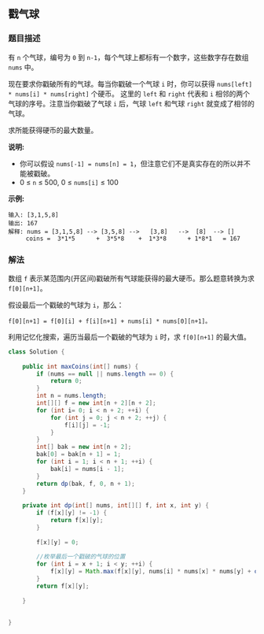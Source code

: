 ## 戳气球
### 题目描述

有 `n` 个气球，编号为 `0` 到 `n-1`，每个气球上都标有一个数字，这些数字存在数组 `nums` 中。

现在要求你戳破所有的气球。每当你戳破一个气球 `i` 时，你可以获得 `nums[left] * nums[i] * nums[right]` 个硬币。 这里的 `left` 和 `right` 代表和 `i` 相邻的两个气球的序号。注意当你戳破了气球 `i` 后，气球 `left` 和气球 `right` 就变成了相邻的气球。

求所能获得硬币的最大数量。

**说明:**

- 你可以假设 `nums[-1] = nums[n] = 1`，但注意它们不是真实存在的所以并不能被戳破。
- 0 ≤ `n` ≤ 500, 0 ≤ `nums[i]` ≤ 100

**示例:**
```
输入: [3,1,5,8]
输出: 167 
解释: nums = [3,1,5,8] --> [3,5,8] -->   [3,8]   -->  [8]  --> []
     coins =  3*1*5      +  3*5*8    +  1*3*8      + 1*8*1   = 167

```     

### 解法
数组 `f` 表示某范围内(开区间)戳破所有气球能获得的最大硬币。那么题意转换为求`f[0][n+1]`。

假设最后一个戳破的气球为 `i`，那么：
```
f[0][n+1] = f[0][i] + f[i][n+1] + nums[i] * nums[0][n+1]。
```

利用记忆化搜索，遍历当最后一个戳破的气球为 `i` 时，求 `f[0][n+1]` 的最大值。

```java
class Solution {
    
    public int maxCoins(int[] nums) {
        if (nums == null || nums.length == 0) {
            return 0;
        }
        int n = nums.length;
        int[][] f = new int[n + 2][n + 2];
        for (int i= 0; i < n + 2; ++i) {
            for (int j = 0; j < n + 2; ++j) {
                f[i][j] = -1;
            }
        }
        int[] bak = new int[n + 2];
        bak[0] = bak[n + 1] = 1;
        for (int i = 1; i < n + 1; ++i) {
            bak[i] = nums[i - 1];
        }
        return dp(bak, f, 0, n + 1);
    }
    
    private int dp(int[] nums, int[][] f, int x, int y) {
        if (f[x][y] != -1) {
            return f[x][y];
        }
        
        f[x][y] = 0;
        
        //枚举最后一个戳破的气球的位置
        for (int i = x + 1; i < y; ++i) {
            f[x][y] = Math.max(f[x][y], nums[i] * nums[x] * nums[y] + dp(nums,f,  x, i) + dp(nums, f, i, y));
        }
        return f[x][y];
        
    }
    
    
}
```
